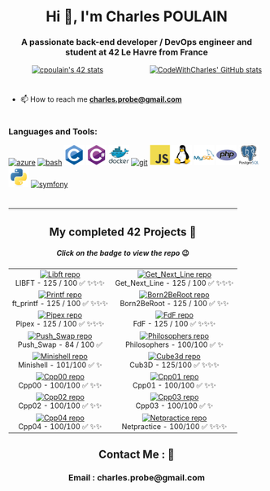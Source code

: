 <div align="center">
  <h1 align="center">Hi 👋, I'm Charles POULAIN</h1>
  <h3 align="center">A passionate back-end developer / DevOps engineer and student at 42 Le Havre from France</h3>
  <div style="display: flex; justify-content: space-between; align-items: center; gap: 40px; max-width: 800px; margin: auto;">
    <a href="https://github.com/oakoudad/badge42" style="display: block; flex: 1; text-align: center;">
      <img src="https://badge.mediaplus.ma/greenbinary/cpoulain" alt="cpoulain's 42 stats" style="max-width: 100%; height: auto; max-height: 150px;" />
    </a>
    <a href="https://github.com/anuraghazra/github-readme-stats" style="display: block; flex: 1; text-align: center;">
      <img src="https://github-readme-stats.vercel.app/api?username=CodeWithCharles&show_icons=true&theme=radical" alt="CodeWithCharles' GitHub stats" style="max-width: 100%; height: auto; max-height: 150px;" />
    </a>
  </div>
</div>

#

- 📫 How to reach me **charles.probe@gmail.com**

#

<h3 align="left">Languages and Tools:</h3>
<p align="left"> <a href="https://azure.microsoft.com/en-in/" target="_blank" rel="noreferrer"><img src="https://www.vectorlogo.zone/logos/microsoft_azure/microsoft_azure-icon.svg" alt="azure" width="40" height="40"/></a> <a href="https://www.gnu.org/software/bash/" target="_blank" rel="noreferrer"><img src="https://www.vectorlogo.zone/logos/gnu_bash/gnu_bash-icon.svg" alt="bash" width="40" height="40"/></a> <a href="https://www.cprogramming.com/" target="_blank" rel="noreferrer"><img src="https://raw.githubusercontent.com/devicons/devicon/master/icons/c/c-original.svg" alt="c" width="40" height="40"/></a> <a href="https://www.w3schools.com/cs/" target="_blank" rel="noreferrer"><img src="https://raw.githubusercontent.com/devicons/devicon/master/icons/csharp/csharp-original.svg" alt="csharp" width="40" height="40"/></a> <a href="https://www.docker.com/" target="_blank" rel="noreferrer"><img src="https://raw.githubusercontent.com/devicons/devicon/master/icons/docker/docker-original-wordmark.svg" alt="docker" width="40" height="40"/></a> <a href="https://git-scm.com/" target="_blank" rel="noreferrer"><img src="https://www.vectorlogo.zone/logos/git-scm/git-scm-icon.svg" alt="git" width="40" height="40"/></a> <a href="https://developer.mozilla.org/en-US/docs/Web/JavaScript" target="_blank" rel="noreferrer"><img src="https://raw.githubusercontent.com/devicons/devicon/master/icons/javascript/javascript-original.svg" alt="javascript" width="40" height="40"/></a> <a href="https://www.linux.org/" target="_blank" rel="noreferrer"><img src="https://raw.githubusercontent.com/devicons/devicon/master/icons/linux/linux-original.svg" alt="linux" width="40" height="40"/></a> <a href="https://www.mysql.com/" target="_blank" rel="noreferrer"><img src="https://raw.githubusercontent.com/devicons/devicon/master/icons/mysql/mysql-original-wordmark.svg" alt="mysql" width="40" height="40"/></a> <a href="https://www.php.net" target="_blank" rel="noreferrer"><img src="https://raw.githubusercontent.com/devicons/devicon/master/icons/php/php-original.svg" alt="php" width="40" height="40"/></a> <a href="https://www.postgresql.org" target="_blank" rel="noreferrer"><img src="https://raw.githubusercontent.com/devicons/devicon/master/icons/postgresql/postgresql-original-wordmark.svg" alt="postgresql" width="40" height="40"/></a> <a href="https://www.python.org" target="_blank" rel="noreferrer"><img src="https://raw.githubusercontent.com/devicons/devicon/master/icons/python/python-original.svg" alt="python" width="40" height="40"/></a> <a href="https://symfony.com" target="_blank" rel="noreferrer"><img src="https://symfony.com/logos/symfony_black_03.svg" alt="symfony" width="40" height="40"/></a> </p>

#

<div align="center">

<table>
  <thead>
    <tr>
      <th colspan="2">
        <h2>My completed 42 Projects 🚀</h2>
        <h4><i>Click on the badge to view the repo</i> 😉</h4>
      </th>
    </tr>
  </thead>
  <tbody>
    <tr>
      <td align="center">
        <a href="https://github.com/CodeWithCharles/42_libft">
          <img src="https://github.com/ayogun/42-project-badges/blob/main/badges/libftm.png" alt="Libft repo">
        </a><br>
        LIBFT - 125 / 100 ✅ ✨✨✨
      </td>
      <td align="center">
        <a href="https://github.com/CodeWithCharles/42_get_next_line">
          <img src="https://github.com/ayogun/42-project-badges/blob/main/badges/get_next_linem.png" alt="Get_Next_Line repo">
        </a><br>
        Get_Next_Line - 125 / 100 ✅ ✨✨✨
      </td>
    </tr>
    <tr>
      <td align="center">
        <a href="https://github.com/CodeWithCharles/42_ft_printf">
          <img src="https://github.com/ayogun/42-project-badges/blob/main/badges/ft_printfm.png" alt="Printf repo">
        </a><br>
        ft_printf - 125 / 100 ✅ ✨✨✨
      </td>
      <td align="center">
        <a href="https://www.youtube.com/watch?v=dQw4w9WgXcQ">
          <img src="https://github.com/ayogun/42-project-badges/blob/main/badges/born2beroote.png" alt="Born2BeRoot repo">
        </a><br>
        Born2BeRoot - 125 / 100 ✅ ✨✨
      </td>
    </tr>
    <tr>
      <td align="center">
        <a href="https://github.com/CodeWithCharles/42_pipex">
          <img src="https://github.com/ayogun/42-project-badges/blob/main/badges/pipexm.png" alt="Pipex repo">
        </a><br>
        Pipex - 125 / 100 ✅ ✨✨✨
      </td>
      <td align="center">
        <a href="https://github.com/CodeWithCharles/42_fdf">
          <img src="https://github.com/ayogun/42-project-badges/blob/main/badges/fdfm.png" alt="FdF repo">
        </a><br>
        FdF - 125 / 100 ✅ ✨✨✨
      </td>
    </tr>
    <tr>
      <td align="center">
        <a href="https://github.com/CodeWithCharles/42_push_swap">
          <img src="https://github.com/ayogun/42-project-badges/blob/main/badges/push_swape.png" alt="Push_Swap repo">
        </a><br>
        Push_Swap - 84 / 100 ✅ 
      </td>
      <td align="center">
        <a href="https://github.com/CodeWithCharles/42_philosophers">
          <img src="https://github.com/ayogun/42-project-badges/blob/main/badges/philosopherse.png" alt="Philosophers repo">
        </a><br>
        Philosophers - 100/100 ✅ ✨
      </td>
    </tr>
    <tr>
      <td align="center">
        <a href="https://github.com/CodeWithCharles/42_minishell">
          <img src="https://github.com/ayogun/42-project-badges/blob/main/badges/minishellm.png" alt="Minishell repo">
        </a><br>
        Minishell - 101/100 ✅ ✨
      </td>
      <td align="center">
        <a href="https://github.com/CodeWithCharles/42_cub3d">
          <img src="https://github.com/ayogun/42-project-badges/blob/main/badges/cub3dm.png" alt="Cube3d repo">
        </a><br>
        Cub3D - 125/100 ✅ ✨✨✨
      </td>
    </tr>
    <tr>
      <td align="center">
        <a href="https://github.com/CodeWithCharles/42_cpp_00">
          <img src="https://github.com/ayogun/42-project-badges/blob/main/badges/cppm.png" alt="Cpp00 repo">
        </a><br>
        Cpp00 - 100/100 ✅ ✨✨
      </td>
      <td align="center">
        <a href="https://github.com/CodeWithCharles/42_cpp_01">
          <img src="https://github.com/ayogun/42-project-badges/blob/main/badges/cppn.png" alt="Cpp01 repo">
        </a><br>
        Cpp01 - 100/100 ✅ ✨✨
      </td>
    </tr>
    <tr>
      <td align="center">
        <a href="https://github.com/CodeWithCharles/42_cpp_02">
          <img src="https://github.com/ayogun/42-project-badges/blob/main/badges/cppn.png" alt="Cpp02 repo">
        </a><br>
        Cpp02 - 100/100 ✅ ✨✨
      </td>
      <td align="center">
        <a href="https://github.com/CodeWithCharles/42_cpp_03">
          <img src="https://github.com/ayogun/42-project-badges/blob/main/badges/cppn.png" alt="Cpp03 repo">
        </a><br>
        Cpp03 - 100/100 ✅ ✨
      </td>
    </tr>
    <tr>
      <td align="center">
        <a href="https://github.com/CodeWithCharles/42_cpp_04">
          <img src="https://github.com/ayogun/42-project-badges/blob/main/badges/cppn.png" alt="Cpp04 repo">
        </a><br>
        Cpp04 - 100/100 ✅ ✨✨
      </td>
      <td align="center">
        <a href="https://github.com/CodeWithCharles/42_netpractice">
          <img src="https://github.com/ayogun/42-project-badges/blob/main/badges/netpracticen.png" alt="Netpractice repo">
        </a><br>
        Netpractice - 100/100 ✅ ✨✨✨
      </td>
    </tr>
  </tbody>
</table>

</div>

<div align="center">
    <h2>Contact Me : 📱</h2>
    <h3>Email : charles.probe@gmail.com</h3>
</div>
